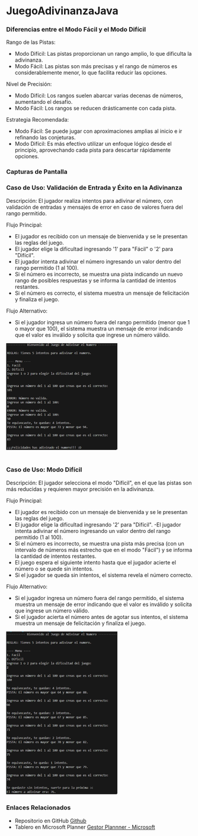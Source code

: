 # JuegoAdivinanzaJava
### 

### Diferencias entre el Modo Fácil y el Modo Difícil

Rango de las Pistas:
- Modo Difícil: Las pistas proporcionan un rango amplio, lo que dificulta la adivinanza.
- Modo Fácil: Las pistas son más precisas y el rango de números es considerablemente menor, lo que facilita reducir las opciones.

Nivel de Precisión:
- Modo Difícil: Los rangos suelen abarcar varias decenas de números, aumentando el desafío.
- Modo Fácil: Los rangos se reducen drásticamente con cada pista.

Estrategia Recomendada:
- Modo Fácil: Se puede jugar con aproximaciones amplias al inicio e ir refinando las conjeturas.
- Modo Difícil: Es más efectivo utilizar un enfoque lógico desde el principio, aprovechando cada pista para descartar rápidamente opciones.

### Capturas de Pantalla

### Caso de Uso: Validación de Entrada y Éxito en la Adivinanza

Descripción: El jugador realiza intentos para adivinar el número, con validación de entradas y mensajes de error en caso de valores fuera del rango permitido.

Flujo Principal:
- El jugador es recibido con un mensaje de bienvenida y se le presentan las reglas del juego.
- El jugador elige la dificultad ingresando '1' para "Fácil" o '2' para "Difícil".
- El jugador intenta adivinar el número ingresando un valor dentro del rango permitido (1 al 100).
-   Si el número es incorrecto, se muestra una pista indicando un nuevo rango de posibles respuestas y se informa la cantidad de intentos restantes.
-   Si el número es correcto, el sistema muestra un mensaje de felicitación y finaliza el juego.

Flujo Alternativo:
- Si el jugador ingresa un número fuera del rango permitido (menor que 1 o mayor que 100), el sistema muestra un mensaje de error indicando que el valor es inválido y solicita que ingrese un número válido. 
   
<img src="./capturas/1.png" alt="caso facil" width="300" /><br>
<br>
### Caso de Uso: Modo Difícil

Descripción: El jugador selecciona el modo "Difícil", en el que las pistas son más reducidas y requieren mayor precisión en la adivinanza.

Flujo Principal:
- El jugador es recibido con un mensaje de bienvenida y se le presentan las reglas del juego.
- El jugador elige la dificultad ingresando '2' para "Difícil".
 -El jugador intenta adivinar el número ingresando un valor dentro del rango permitido (1 al 100).
-   Si el número es incorrecto, se muestra una pista más precisa (con un intervalo de números más estrecho que en el modo "Fácil") y se informa la cantidad de intentos restantes.
- El juego espera el siguiente intento hasta que el jugador acierte el número o se quede sin intentos.
-   Si el jugador se queda sin intentos, el sistema revela el número correcto.

Flujo Alternativo:
- Si el jugador ingresa un número fuera del rango permitido, el sistema muestra un mensaje de error indicando que el valor es inválido y solicita que ingrese un número válido.
- Si el jugador acierta el número antes de agotar sus intentos, el sistema muestra un mensaje de felicitación y finaliza el juego.

<img src="./capturas/2.png" alt="dificil" width="300" />

### Enlaces Relacionados
- Repositorio en GitHub
  [Github](https://github.com/Saranili-04/JuegoAdivinanzaJava)
- Tablero en Microsoft Planner
  [Gestor Plannner - Microsoft](https://planner.cloud.microsoft/webui/plan/0oHsPRvdO0ekiwhco9_jymQAC_Im/view/grid?tid=f94bf4d9-8097-4794-adf6-a5466ca28563)



